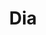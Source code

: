 ---
title: "Dia"
url: /ciudad-autonoma-de-buenos-aires/dia-avenida-cordoba-3/
shop: supermercado
---